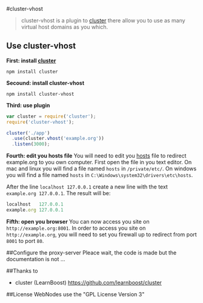 #cluster-vhost

> cluster-vhost is a plugin to [cluster](http://learnboost.github.com/cluster/) there allow you to use as many virtual host domains as you which.

## Use cluster-vhost

**First: install [cluster](http://learnboost.github.com/cluster/)**
```shell
npm install cluster
```

**Secound: install cluster-vhost**
```shell
npm install cluster-vhost
```

**Third: use plugin**
```javascript
var cluster = require('cluster');
require('cluster-vhost');

cluster('./app')
  .use(cluster.vhost('example.org'))
  .listen(3000);
```

**Fourth: edit you hosts file**
You will need to edit you [hosts](http://en.wikipedia.org/wiki/Hosts_(file)) file to redirect example.org to you own computer.
First open the file in you text editor.
On mac and linux you will find a file named `hosts` in  `/private/etc/`.
On windows you will find a file named `hosts` in `C:\Windows\system32\drivers\etc\hosts`.


After the line `localhost 127.0.0.1` create a new line with the text `example.org 127.0.0.1`.
The result will be:
```javascript
localhost   127.0.0.1
example.org 127.0.0.1
```

**Fifth: open you browser**
You can now access you site on `http://example.org:8001`.
In order to access you site on `http://example.org`, you will need to set you firewall up to redirect from port `8001` to port `80`.

##Configure the proxy-server
Pleace wait, the code is made but the documentation is not ...

##Thanks to
* cluster (LearnBoost) https://github.com/learnboost/cluster

##License
WebNodes use the "GPL License Version 3"